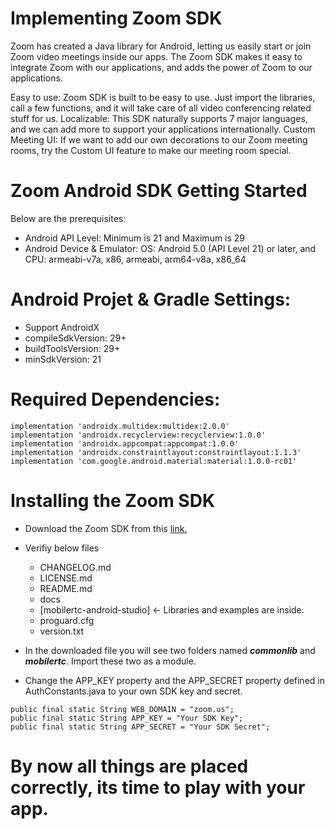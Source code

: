 # Implementing Zoom SDK
Zoom has created a Java library for Android, letting us easily start or join Zoom video meetings inside our apps. The Zoom SDK makes it easy to integrate Zoom with our applications, and adds the power of Zoom to our applications.

Easy to use: Zoom SDK is built to be easy to use. Just import the libraries, call a few functions, and it will take care of all video conferencing related stuff for us.
Localizable: This SDK naturally supports 7 major languages, and we can add more to support your applications internationally.
Custom Meeting UI: If we want to add our own decorations to our Zoom meeting rooms, try the Custom UI feature to make our meeting room special.

# Zoom Android SDK Getting Started
Below are the prerequisites:
- Android API Level: Minimum is 21 and Maximum is 29
- Android Device & Emulator: OS: Android 5.0 (API Level 21) or later, and 
CPU: armeabi-v7a, x86, armeabi, arm64-v8a, x86_64
# Android Projet & Gradle Settings:
- Support AndroidX
- compileSdkVersion: 29+
- buildToolsVersion: 29+
- minSdkVersion: 21
# Required Dependencies:
```
implementation 'androidx.multidex:multidex:2.0.0'
implementation 'androidx.recyclerview:recyclerview:1.0.0'
implementation 'androidx.appcompat:appcompat:1.0.0'
implementation 'androidx.constraintlayout:constraintlayout:1.1.3'
implementation 'com.google.android.material:material:1.0.0-rc01'
```
# Installing the Zoom SDK
- Download the Zoom SDK from this [link.](https://github.com/zoom/zoom-sdk-android/archive/master.zip)
- Verifiy below files
  - CHANGELOG.md
  - LICENSE.md
  - README.md
  - docs
  - [mobilertc-android-studio] <- Libraries and examples are inside.
  - proguard.cfg
  - version.txt
  
 - In the downloaded file you will see two folders named ***commonlib*** and ***mobilertc***. Import these two as a module. 
  - Change the APP_KEY property and the APP_SECRET property defined in AuthConstants.java to your own SDK key and secret.
  ```
  public final static String WEB_DOMAIN = "zoom.us";
  public final static String APP_KEY = "Your SDK Key";
  public final static String APP_SECRET = "Your SDK Secret";
  ```
# By now all things are placed correctly, its time to play with your app.

